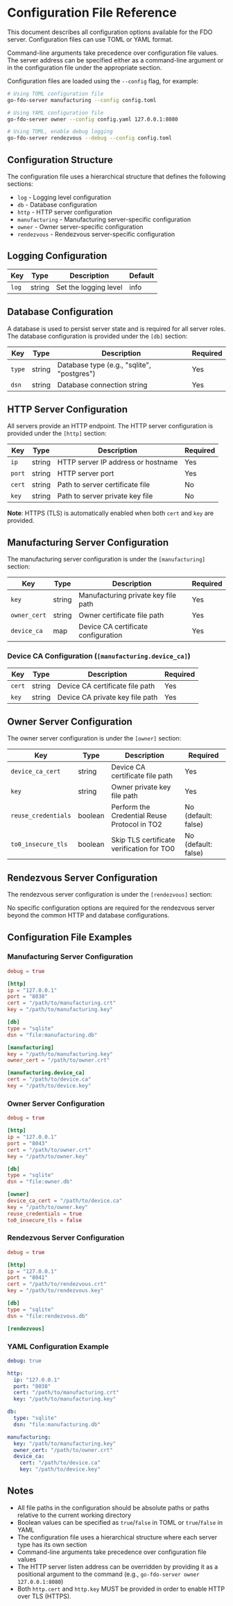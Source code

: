 # Configuration File Reference

This document describes all configuration options available for the FDO server. Configuration files can use TOML or YAML format.

Command-line arguments take precedence over configuration file values. The server address can be specified either as a command-line argument or in the configuration file under the appropriate section.

Configuration files are loaded using the `--config` flag, for example:

```bash
# Using TOML configuration file
go-fdo-server manufacturing --config config.toml

# Using YAML configuration file
go-fdo-server owner --config config.yaml 127.0.0.1:8080

# Using TOML, enable debug logging
go-fdo-server rendezvous --debug --config config.toml
```

## Configuration Structure

The configuration file uses a hierarchical structure that defines the following sections:

- `log` - Logging level configuration
- `db` - Database configuration
- `http` - HTTP server configuration
- `manufacturing` - Manufacturing server-specific configuration
- `owner` - Owner server-specific configuration
- `rendezvous` - Rendezvous server-specific configuration

## Logging Configuration

| Key | Type | Description | Default |
|-----|------|-------------|---------|
| `log` | string | Set the logging level | info |

## Database Configuration

A database is used to persist server state and is required for all
server roles. The database configuration is provided under the `[db]`
section:

| Key | Type | Description | Required |
|-----|------|-------------|----------|
| `type` | string | Database type (e.g., "sqlite", "postgres") | Yes |
| `dsn` | string | Database connection string | Yes |

## HTTP Server Configuration

All servers provide an HTTP endpoint. The HTTP server configuration is
provided under the `[http]` section:

| Key | Type | Description | Required |
|-----|------|-------------|----------|
| `ip` | string | HTTP server IP address or hostname | Yes |
| `port` | string | HTTP server port | Yes |
| `cert` | string | Path to server certificate file | No |
| `key` | string | Path to server private key file | No |

**Note**: HTTPS (TLS) is automatically enabled when both `cert` and `key` are provided.

## Manufacturing Server Configuration

The manufacturing server configuration is under the `[manufacturing]` section:

| Key | Type | Description | Required |
|-----|------|-------------|----------|
| `key` | string | Manufacturing private key file path | Yes |
| `owner_cert` | string | Owner certificate file path | Yes |
| `device_ca` | map | Device CA certificate configuration | Yes |

### Device CA Configuration (`[manufacturing.device_ca]`)

| Key | Type | Description | Required |
|-----|------|-------------|----------|
| `cert` | string | Device CA certificate file path | Yes |
| `key` | string | Device CA private key file path | Yes |


## Owner Server Configuration

The owner server configuration is under the `[owner]` section:

| Key | Type | Description | Required |
|-----|------|-------------|----------|
| `device_ca_cert` | string | Device CA certificate file path | Yes |
| `key` | string | Owner private key file path | Yes |
| `reuse_credentials` | boolean | Perform the Credential Reuse Protocol in TO2 | No (default: false) |
| `to0_insecure_tls` | boolean | Skip TLS certificate verification for TO0 | No (default: false) |

## Rendezvous Server Configuration

The rendezvous server configuration is under the `[rendezvous]` section:

No specific configuration options are required for the rendezvous server beyond the common HTTP and database configurations.

## Configuration File Examples

### Manufacturing Server Configuration

```toml
debug = true

[http]
ip = "127.0.0.1"
port = "8038"
cert = "/path/to/manufacturing.crt"
key = "/path/to/manufacturing.key"

[db]
type = "sqlite"
dsn = "file:manufacturing.db"

[manufacturing]
key = "/path/to/manufacturing.key"
owner_cert = "/path/to/owner.crt"

[manufacturing.device_ca]
cert = "/path/to/device.ca"
key = "/path/to/device.key"
```

### Owner Server Configuration

```toml
debug = true

[http]
ip = "127.0.0.1"
port = "8043"
cert = "/path/to/owner.crt"
key = "/path/to/owner.key"

[db]
type = "sqlite"
dsn = "file:owner.db"

[owner]
device_ca_cert = "/path/to/device.ca"
key = "/path/to/owner.key"
reuse_credentials = true
to0_insecure_tls = false
```

### Rendezvous Server Configuration

```toml
debug = true

[http]
ip = "127.0.0.1"
port = "8041"
cert = "/path/to/rendezvous.crt"
key = "/path/to/rendezvous.key"

[db]
type = "sqlite"
dsn = "file:rendezvous.db"

[rendezvous]
```

### YAML Configuration Example

```yaml
debug: true

http:
  ip: "127.0.0.1"
  port: "8038"
  cert: "/path/to/manufacturing.crt"
  key: "/path/to/manufacturing.key"

db:
  type: "sqlite"
  dsn: "file:manufacturing.db"

manufacturing:
  key: "/path/to/manufacturing.key"
  owner_cert: "/path/to/owner.crt"
  device_ca:
    cert: "/path/to/device.ca"
    key: "/path/to/device.key"
```

## Notes

- All file paths in the configuration should be absolute paths or paths relative to the current working directory
- Boolean values can be specified as `true`/`false` in TOML or `true`/`false` in YAML
- The configuration file uses a hierarchical structure where each server type has its own section
- Command-line arguments take precedence over configuration file values
- The HTTP server listen address can be overridden by providing it as a positional argument to the command (e.g., `go-fdo-server owner 127.0.0.1:8080`)
- Both `http.cert` and `http.key` MUST be provided in order to enable HTTP over TLS (HTTPS).
